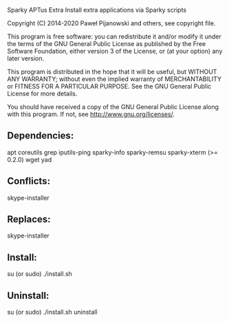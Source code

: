 Sparky APTus Extra
Install extra applications via Sparky scripts

Copyright (C) 2014-2020 Paweł Pijanowski and others, see copyright file.

This program is free software: you can redistribute it and/or modify
it under the terms of the GNU General Public License as published by
the Free Software Foundation, either version 3 of the License, or
(at your option) any later version.

This program is distributed in the hope that it will be useful,
but WITHOUT ANY WARRANTY; without even the implied warranty of
MERCHANTABILITY or FITNESS FOR A PARTICULAR PURPOSE.  See the
GNU General Public License for more details.

You should have received a copy of the GNU General Public License
along with this program.  If not, see <http://www.gnu.org/licenses/>.

Dependencies:
-------------
apt
coreutils
grep
iputils-ping
sparky-info
sparky-remsu
sparky-xterm (>= 0.2.0)
wget
yad

Conflicts:
-------------
skype-installer

Replaces:
-------------
skype-installer

Install:
-------------
su (or sudo) 
./install.sh

Uninstall:
-------------
su (or sudo)
./install.sh uninstall
